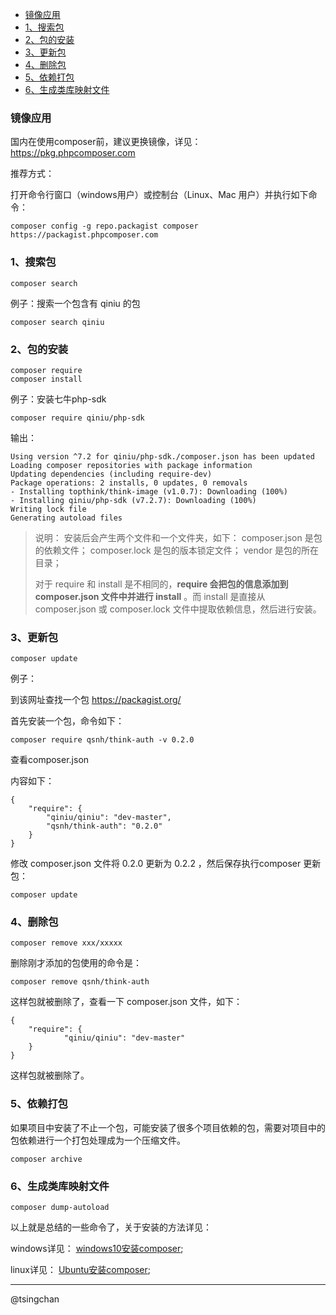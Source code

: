 


- [镜像应用](#镜像应用)
- [1、搜索包](#1搜索包)
- [2、包的安装](#2包的安装)
- [3、更新包](#3更新包)
- [4、删除包](#4删除包)
- [5、依赖打包](#5依赖打包)
- [6、生成类库映射文件](#6生成类库映射文件)



### 镜像应用

国内在使用composer前，建议更换镜像，详见：
https://pkg.phpcomposer.com

推荐方式：

打开命令行窗口（windows用户）或控制台（Linux、Mac 用户）并执行如下命令：

    composer config -g repo.packagist composer https://packagist.phpcomposer.com


### 1、搜索包

    composer search

例子：搜索一个包含有 qiniu 的包

    composer search qiniu



### 2、包的安装

    composer require
    composer install

例子：安装七牛php-sdk

    composer require qiniu/php-sdk

输出：

    Using version ^7.2 for qiniu/php-sdk./composer.json has been updated
    Loading composer repositories with package information
    Updating dependencies (including require-dev)
    Package operations: 2 installs, 0 updates, 0 removals
    - Installing topthink/think-image (v1.0.7): Downloading (100%)
    - Installing qiniu/php-sdk (v7.2.7): Downloading (100%)
    Writing lock file
    Generating autoload files

>说明：
    安装后会产生两个文件和一个文件夹，如下：
    composer.json 是包的依赖文件；
    composer.lock 是包的版本锁定文件；
    vendor 是包的所在目录；    　　
>   
>对于 require 和 install 是不相同的，**require 会把包的信息添加到 composer.json 文件中并进行 install** 。而 install 是直接从 composer.json 或 composer.lock 文件中提取依赖信息，然后进行安装。

### 3、更新包

    composer update

例子：

到该网址查找一个包 https://packagist.org/

首先安装一个包，命令如下：

    composer require qsnh/think-auth -v 0.2.0


查看composer.json

内容如下：

    {
        "require": {
            "qiniu/qiniu": "dev-master",
            "qsnh/think-auth": "0.2.0"
        }
    }

修改 composer.json 文件将 0.2.0 更新为 0.2.2 ，然后保存执行composer 更新包：

    composer update


### 4、删除包

    composer remove xxx/xxxxx

删除刚才添加的包使用的命令是：

    composer remove qsnh/think-auth

这样包就被删除了，查看一下 composer.json 文件，如下：

    {
        "require": {
                "qiniu/qiniu": "dev-master"
        }
    }    

这样包就被删除了。

### 5、依赖打包

如果项目中安装了不止一个包，可能安装了很多个项目依赖的包，需要对项目中的包依赖进行一个打包处理成为一个压缩文件。　　

    composer archive
 

### 6、生成类库映射文件

    composer dump-autoload
 

以上就是总结的一些命令了，关于安装的方法详见：

windows详见：
[windows10安装composer](/开发调试/windows10安装composer.md);

linux详见：
[Ubuntu安装composer](/开发调试/Ubuntu安装composer.md);


----
@tsingchan
